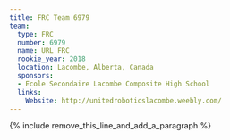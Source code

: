 ```yaml
---
title: FRC Team 6979
team:
  type: FRC
  number: 6979
  name: URL FRC
  rookie_year: 2018
  location: Lacombe, Alberta, Canada
  sponsors:
  - Ecole Secondaire Lacombe Composite High School
  links:
    Website: http://unitedroboticslacombe.weebly.com/
---
```


{% include remove_this_line_and_add_a_paragraph %}